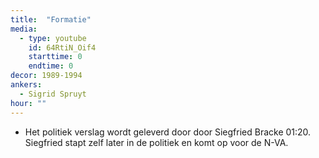```yaml
---
title:  "Formatie"
media:
  - type: youtube
    id: 64RtiN_Oif4
    starttime: 0
    endtime: 0
decor: 1989-1994
ankers:
  - Sigrid Spruyt
hour: ""
---
```


* Het politiek verslag wordt geleverd door door Siegfried Bracke <span class="moment-inline" data-sec="80">01:20</span>. Siegfried stapt zelf later in de politiek en komt op voor de N-VA.
